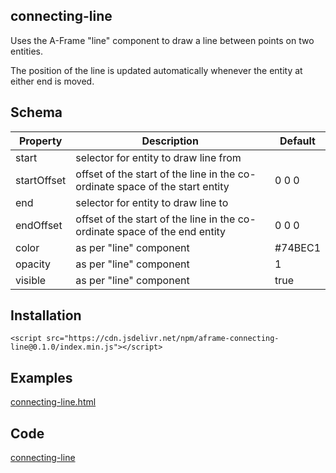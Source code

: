 ## connecting-line

Uses the A-Frame "line" component to draw a line between points on two entities.

The position of the line is updated automatically whenever the entity at either end is moved.



## Schema

| Property    | Description                                                  | Default |
| ----------- | ------------------------------------------------------------ | ------- |
| start       | selector for entity to draw line from                        |         |
| startOffset | offset of the start of the line  in the co-ordinate space of the start entity | 0 0 0   |
| end         | selector for entity to draw line to                          |         |
| endOffset   | offset of the start of the line  in the co-ordinate space of the end entity | 0 0 0   |
| color       | as per "line" component                                      | #74BEC1 |
| opacity     | as per "line" component                                      | 1       |
| visible     | as per "line" component                                      | true    |



## Installation

```
<script src="https://cdn.jsdelivr.net/npm/aframe-connecting-line@0.1.0/index.min.js"></script>
```


## Examples

[connecting-line.html](https://diarmidmackenzie.github.io/aframe-components/components/examples/connecting-line/index.html)



## Code

[connecting-line](https://github.com/diarmidmackenzie/aframe-components/blob/main/components/connecting-line/index.js)